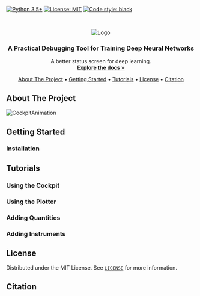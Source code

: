 <!-- PROJECT SHIELDS -->
[![Python 3.5+](https://img.shields.io/badge/python-3.5+-blue.svg?style=flat-square)](https://www.python.org/downloads/release/python-350/)
[![License: MIT](https://img.shields.io/github/license/fsschneider/deepobs?style=flat-square)](https://opensource.org/licenses/MIT)
[![Code style: black](https://img.shields.io/badge/code%20style-black-000000.svg?style=flat-square)](https://github.com/psf/black)

<!-- PROJECT LOGO -->
<br />
<p align="center">
<img src="docs/assets/Logo.png" alt="Logo">

  <h3 align="center">A Practical Debugging Tool for Training Deep Neural Networks</h3>

  <p align="center">
    A better status screen for deep learning.
    <br />
    <a href="docs/_build/html/index.html"><strong>Explore the docs »</strong></a>
    <br />
  </p>
</p>

<p align="center">
  <a href="#about-the-project">About The Project</a> •
  <a href="#getting-started">Getting Started</a> •
  <a href="#tutorials">Tutorials</a> •
  <a href="#license">License</a> •
  <a href="#citation">Citation</a>
</p>


<!-- ABOUT THE PROJECT -->
## About The Project

![CockpitAnimation](docs/assets/cockpit_animation.gif)


<!-- GETTING STARTED -->
## Getting Started

### Installation

<!-- TUTORIALS -->
## Tutorials

### Using the Cockpit

### Using the Plotter

### Adding Quantities

### Adding Instruments

<!-- LICENSE -->
## License

Distributed under the MIT License. See [`LICENSE`](LICENSE) for more information.

<!-- CITATION -->
## Citation